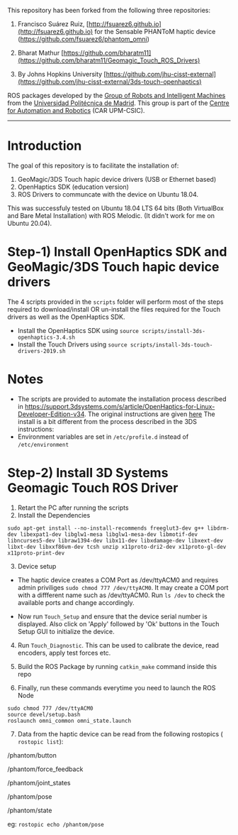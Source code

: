 This repository has been forked from the following three repositories:

1. Francisco Suárez Ruiz, [http://fsuarez6.github.io](http://fsuarez6.github.io) for the Sensable PHANToM haptic device (https://github.com/fsuarez6/phantom_omni)

2. Bharat Mathur [https://github.com/bharatm11](https://github.com/bharatm11/Geomagic_Touch_ROS_Drivers)

3. By Johns Hopkins University [https://github.com/jhu-cisst-external](https://github.com/jhu-cisst-external/3ds-touch-openhaptics)

ROS packages developed by the [Group of Robots and Intelligent Machines](http://www.romin.upm.es/) from the [Universidad Politécnica de Madrid](http://www.upm.es/internacional). This group is part of the [Centre for Automation and Robotics](http://www.car.upm-csic.es/) (CAR UPM-CSIC).

---

# Introduction

The goal of this repository is to facilitate the installation of:

1. GeoMagic/3DS Touch hapic device drivers (USB or Ethernet based)
2. OpenHaptics SDK (education version)
3. ROS Drivers to communcate with the device on Ubuntu 18.04.

This was successfuly tested on Ubuntu 18.04 LTS 64 bits (Both VirtualBox and Bare Metal Installation) with ROS Melodic. (It didn't work for me on Ubuntu 20.04).

# Step-1) Install OpenHaptics SDK and GeoMagic/3DS Touch hapic device drivers

The 4 scripts provided in the `scripts` folder will perform most of the steps required to download/install OR un-install the files required for the Touch drivers as well as the OpenHaptics SDK.

- Install the OpenHaptics SDK using `source scripts/install-3ds-openhaptics-3.4.sh`
- Install the Touch Drivers using `source scripts/install-3ds-touch-drivers-2019.sh`

# Notes

- The scripts are provided to automate the installation process described in https://support.3dsystems.com/s/article/OpenHaptics-for-Linux-Developer-Edition-v34. The original instructions are given [here](https://s3.amazonaws.com/dl.3dsystems.com/binaries/Sensable/Linux/Installation+Instructions.pdf)
  The install is a bit different from the process described in the 3DS instructions:
- Environment variables are set in `/etc/profile.d` instead of `/etc/environment`

# Step-2) Install 3D Systems Geomagic Touch ROS Driver

1. Retart the PC after running the scripts
2. Install the Dependencies

```
sudo apt-get install --no-install-recommends freeglut3-dev g++ libdrm-dev libexpat1-dev libglw1-mesa libglw1-mesa-dev libmotif-dev libncurses5-dev libraw1394-dev libx11-dev libxdamage-dev libxext-dev libxt-dev libxxf86vm-dev tcsh unzip x11proto-dri2-dev x11proto-gl-dev x11proto-print-dev
```

3. Device setup

- The haptic device creates a COM Port as /dev/ttyACM0 and requires admin priviliges
  `sudo chmod 777 /dev/ttyACM0`. It may create a COM port with a diffferent name such as /dev/ttyACM0. Run `ls /dev` to check the available ports and change accordingly.

- Now run `Touch_Setup` and ensure that the device serial number is displayed. Also click on 'Apply' followed by 'Ok' buttons in the Touch Setup GUI to initialize the device.

4. Run `Touch_Diagnostic`. This can be used to calibrate the device, read encoders, apply test forces etc.

5. Build the ROS Package by running `catkin_make` command inside this repo

6. Finally, run these commands everytime you need to launch the ROS Node

```
sudo chmod 777 /dev/ttyACM0
source devel/setup.bash
roslaunch omni_common omni_state.launch
```

7. Data from the haptic device can be read from the following rostopics ( `rostopic list`):

/phantom/button

/phantom/force_feedback

/phantom/joint_states

/phantom/pose

/phantom/state

eg: `rostopic echo /phantom/pose`
